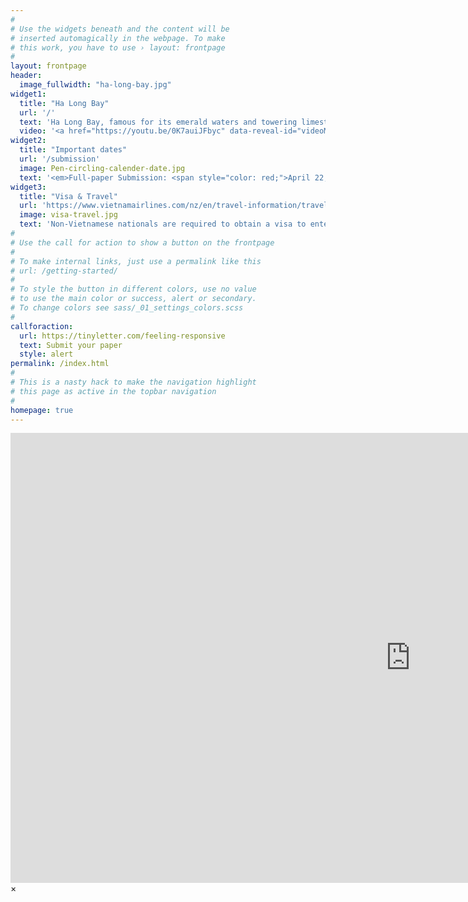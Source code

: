 ```yaml
---
#
# Use the widgets beneath and the content will be
# inserted automagically in the webpage. To make
# this work, you have to use › layout: frontpage
#
layout: frontpage
header:
  image_fullwidth: "ha-long-bay.jpg"
widget1:
  title: "Ha Long Bay"
  url: '/'
  text: 'Ha Long Bay, famous for its emerald waters and towering limestone pillars, is a haven with the most stunning seascapes, a breathtaking natural wonder, a UNESCO World Heritage site, with about 2,000 islands and islets scattered across its vast expanse.'
  video: '<a href="https://youtu.be/0K7auiJFbyc" data-reveal-id="videoModal"><img src="/images/hon-chong-mai.jpg" width="302" height="182" alt=""/></a>'
widget2:
  title: "Important dates"
  url: '/submission'
  image: Pen-circling-calender-date.jpg
  text: '<em>Full-paper Submission: <span style="color: red;">April 22, 2026</span></em><br/><em>Notification of acceptance: <span style="color: red;">June 18, 2026</span></em> <br/>	<em>Camera-ready submission: <span style="color: red;">July 10, 2026</span></em><br/>	<em>Advance registration: <span style="color: red;">July 10, 2026</span></em><br/><br/>'
widget3:
  title: "Visa & Travel"
  url: 'https://www.vietnamairlines.com/nz/en/travel-information/travel-advice/for-flights-to-Vietnam'
  image: visa-travel.jpg
  text: 'Non-Vietnamese nationals are required to obtain a visa to enter Vietnam. Non-Vietnamese passengers can apply for a visa or an electronic visa (e-visa) to save time. Some nationalities can enter Vietnam without a visa under certain conditions.'
#
# Use the call for action to show a button on the frontpage
#
# To make internal links, just use a permalink like this
# url: /getting-started/
#
# To style the button in different colors, use no value
# to use the main color or success, alert or secondary.
# To change colors see sass/_01_settings_colors.scss
#
callforaction:
  url: https://tinyletter.com/feeling-responsive
  text: Submit your paper
  style: alert
permalink: /index.html
#
# This is a nasty hack to make the navigation highlight
# this page as active in the topbar navigation
#
homepage: true
---
```


<div id="videoModal" class="reveal-modal large" data-reveal="">
  <div class="flex-video widescreen vimeo" style="display: block;">
    <iframe width="1280" height="720" src="https://www.youtube.com/embed/3b5zCFSmVvU" frameborder="0" allowfullscreen></iframe>
  </div>
  <a class="close-reveal-modal">&#215;</a>
</div>
